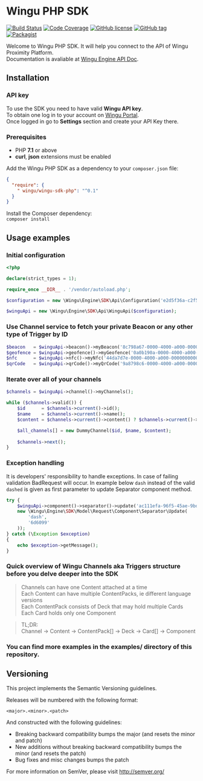 # Wingu PHP SDK

[![Build Status](https://travis-ci.org/wingu-GmbH/wingu-sdk-php.png?branch=master)](https://travis-ci.org/wingu-GmbH/wingu-sdk-php)
[![Code Coverage](https://codecov.io/gh/wingu-GmbH/wingu-sdk-php/branch/master/graph/badge.svg)](https://codecov.io/gh/wingu-GmbH/wingu-sdk-php)
[![GitHub license](https://img.shields.io/github/license/wingu-GmbH/wingu-sdk-php.svg)](https://github.com/wingu-GmbH/wingu-sdk-php/blob/master/LICENSE.md)
[![GitHub tag](https://img.shields.io/github/tag/wingu-GmbH/wingu-sdk-php.svg)](https://github.com/wingu-GmbH/wingu-sdk-php/tags)
[![Packagist](https://img.shields.io/packagist/v/wingu/wingu-sdk-php.svg)](https://packagist.org/packages/wingu/wingu-sdk-php)

Welcome to Wingu PHP SDK. It will help you connect to the API of Wingu Proximity Platform.  
Documentation is avaliable at [Wingu Engine API Doc](https://wingu-engine.de/api/doc).

## Installation

### API key

To use the SDK you need to have valid **Wingu API key**.  
To obtain one log in to your account on [Wingu Portal](https://wingu-portal.de).  
Once logged in go to **Settings** section and create your API Key there.

### Prerequisites

* PHP **7.1** or above
* **curl**, **json** extensions must be enabled

Add the Wingu PHP SDK as a dependency to your `composer.json` file:
```json
{
  "require": {
    " wingu/wingu-sdk-php": "^0.1"
  }
}
```

Install the Composer dependency:  
```composer install```

## Usage examples

### Initial configuration

```php
<?php

declare(strict_types = 1);

require_once __DIR__ . '/vendor/autoload.php';

$configuration = new \Wingu\Engine\SDK\Api\Configuration('e2d5f36a-c2f5-11e8-a355-529269fb1459');

$winguApi = new \Wingu\Engine\SDK\Api\WinguApi($configuration);
```

### Use Channel service to fetch your private Beacon or any other type of Trigger by ID

```php
$beacon   = $winguApi->beacon()->myBeacon('8c798a67-0000-4000-a000-000000000001');
$geofence = $winguApi->geofence()->myGeofence('0a0b190a-0000-4000-a000-000000000001');
$nfc      = $winguApi->nfc()->myNfc('44da7d7e-0000-4000-a000-000000000001');
$qrCode   = $winguApi->qrCode()->myQrCode('9a8798c6-0000-4000-a000-000000000001');
```

### Iterate over all of your channels

```php
$channels = $winguApi->channel()->myChannels();

while ($channels->valid()) {
    $id      = $channels->current()->id();
    $name    = $channels->current()->name();
    $content = $channels->current()->content() ? $channels->current()->content()->id() : 'No content attached';

    $all_channels[] = new DummyChannel($id, $name, $content);
   
    $channels->next();
}
```

### Exception handling

It is developers' responsibility to handle exceptions. In case of failing validation BadRequest will occur. In example below `dash` instead of the valid `dashed` is given as first parameter to update Separator component method.

```php
try {
    $winguApi->component()->separator()->update('ac111efa-96f5-45ae-9bd2-c32c82c5c6c7',
    new \Wingu\Engine\SDK\Model\Request\Component\Separator\Update(
        'dash',
        '6d6099'
    ));
} catch (\Exception $exception)
{
    echo $exception->getMessage();
}
```

### Quick overview of Wingu Channels aka Triggers structure before you delve deeper into the SDK

> Channels can have one Content attached at a time  
> Each Content can have multiple ContentPacks, ie different language versions  
> Each ContentPack consists of Deck that may hold multiple Cards  
> Each Card holds only one Component  

> TL;DR:  
> Channel -> Content -> ContentPack[] -> Deck -> Card[] -> Component

### You can find more examples in the **examples/** directory of this repository.

## Versioning

This project implements the Semantic Versioning guidelines.

Releases will be numbered with the following format:

`<major>.<minor>.<patch>`

And constructed with the following guidelines:

* Breaking backward compatibility bumps the major (and resets the minor and patch)
* New additions without breaking backward compatibility bumps the minor (and resets the patch)
* Bug fixes and misc changes bumps the patch

For more information on SemVer, please visit http://semver.org/
